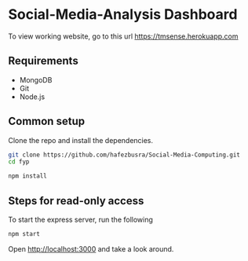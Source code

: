 # Social-Media-Analysis Dashboard

 To view working website, go to this url
 https://tmsense.herokuapp.com


## Requirements

* MongoDB
* Git
* Node.js

## Common setup

Clone the repo and install the dependencies.


```bash
git clone https://github.com/hafezbusra/Social-Media-Computing.git
cd fyp
```

```bash
npm install
```

## Steps for read-only access

To start the express server, run the following

```bash
npm start
```

Open [http://localhost:3000](http://localhost:3000) and take a look around.